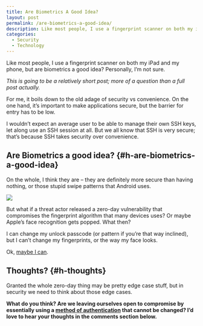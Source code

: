 ```yaml
---
title: Are Biometrics A Good Idea?
layout: post
permalink: /are-biometrics-a-good-idea/
description: Like most people, I use a fingerprint scanner on both my iPad and my phone, but are biometrics a good idea? Personally, I’m not sure.
categories:
  - Security
  - Technology
---
```

Like most people, I use a fingerprint scanner on both my iPad and my phone, but are biometrics a good idea? Personally, I’m not sure.

_This is going to be a relatively short post; more of a question than a full post actually._

For me, it boils down to the old adage of security vs convenience. On the one hand, it’s important to make applications secure, but the barrier for entry has to be low.

I wouldn’t expect an average user to be able to manage their own SSH keys, let along use an SSH session at all. But we all know that SSH is very secure; that’s because SSH takes security over convenience.

## Are Biometrics a good idea? {#h-are-biometrics-a-good-idea}

On the whole, I think they are – they are definitely more secure than having nothing, or those stupid swipe patterns that Android uses.

![](/assets/images/android-pattern-unlock.webp)

But what if a threat actor released a zero-day vulnerability that compromises the fingerprint algorithm that many devices uses? Or maybe Apple’s face recognition gets popped. What then?

I can change my unlock passcode (or pattern if you’re that way inclined), but I can’t change my fingerprints, or the way my face looks.

Ok, [maybe I can](https://en.wikipedia.org/wiki/Michael_Jackson).

## Thoughts? {#h-thoughts}

Granted the whole zero-day thing may be pretty edge case stuff, but in security we need to think about those edge cases.

**What do you think? Are we leaving ourselves open to compromise by essentially using a [method of authentication](/what-is-two-factor-authentication) that cannot be changed? I’d love to hear your thoughts in the comments section below.**
